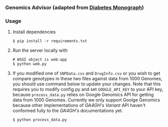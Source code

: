 ### Genomics Advisor (adapted from [Diabetes Monograph](https://github.com/smart-on-fhir/diabetes-monograph-app))
### Usage
1. Install dependencies

	```
	$ pip install -r requirements.txt
	```

2. Run the server locally with

	```
	# WSGI object is web:app
	$ python web.py
	```
3. If you modified one of `SNPData.csv` and `DrugInfo.csv` or you wish to get compare genotypes in these two files against data from 1000 Genomes, you should use command below to update your changes. Note that this requires you to modify config.py and set `GOOGLE_API_KEY` to your API key, because `process_data.py` relies on Google Genomics API for getting data from 1000 Genomes. Currently we only support Goolge Genomics because other implementations of *GA4GH*'s *Variant* API haven't conformed fully to the *GA4GH*'s documentations yet.
	
	```
	$ python process_data.py
	```
